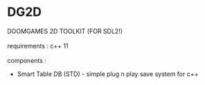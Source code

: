 # DG2D
DOOMGAMES 2D TOOLKIT (FOR SDL2!)
<br>
<br>
requirements : c++ 11
<br>
<br>
components :<br>
-  Smart Table DB (STD) - simple plug n play save system for c++
